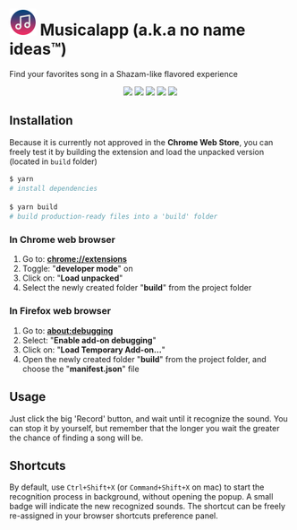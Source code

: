 # ![Logo](.github/logo.png?raw=true 'Logo') Musicalapp (a.k.a no name ideas™)

Find your favorites song in a Shazam-like flavored experience

<p align="center">

<img width="300" src="https://github.com/Liinkiing/musicalapp/raw/master/.github/screens/main-light.png?raw=true">
<img width="300" src="https://github.com/Liinkiing/musicalapp/raw/master/.github/screens/main-dark.png?raw=true">
<img width="300" src="https://github.com/Liinkiing/musicalapp/raw/master/.github/screens/history-light.png?raw=true">
<img width="300" src="https://github.com/Liinkiing/musicalapp/raw/master/.github/screens/history-dark.png?raw=true">

<img width="400" src="https://github.com/Liinkiing/musicalapp/raw/master/.github/screens/musicalapp.gif?raw=true">

</p>

## Installation

Because it is currently not approved in the **Chrome Web Store**, you can freely test it
by building the extension and load the unpacked version (located in `build` folder)

```bash
$ yarn
# install dependencies

$ yarn build
# build production-ready files into a 'build' folder
```

### In Chrome web browser

1. Go to: [**chrome://extensions**](chrome://extensions)
2. Toggle: "**developer mode**" on
3. Click on: "**Load unpacked**"
4. Select the newly created folder "**build**" from the project folder

### In Firefox web browser

1. Go to: [**about:debugging**](about:debugging)
2. Select: "**Enable add-on debugging**"
3. Click on: "**Load Temporary Add-on…**"
4. Open the newly created folder "**build**" from the project folder, and choose the "**manifest.json**" file

## Usage

Just click the big 'Record' button, and wait until it recognize the sound. You can
stop it by yourself, but remember that the longer you wait the greater the chance of finding
a song will be.

## Shortcuts

By default, use `Ctrl+Shift+X` (or `Command+Shift+X` on mac) to start the recognition process
in background, without opening the popup. A small badge will indicate the new
recognized sounds. The shortcut can be freely re-assigned in your browser shortcuts preference panel.
